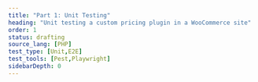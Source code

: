 ```yaml
---
title: "Part 1: Unit Testing"
heading: "Unit testing a custom pricing plugin in a WooCommerce site"
order: 1
status: drafting
source_lang: [PHP]
test_type: [Unit,E2E]
test_tools: [Pest,Playwright]
sidebarDepth: 0
---
```

